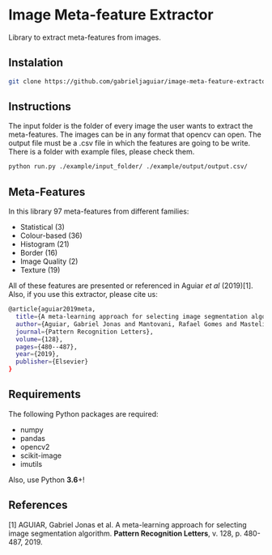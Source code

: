 # Image Meta-feature Extractor

Library to extract meta-features from images.

## Instalation

```bash
git clone https://github.com/gabrieljaguiar/image-meta-feature-extractor.git
```

## Instructions

The input folder is the folder of every image the user wants to extract the meta-features. The images can be in any format that opencv can open. The output file must be a .csv file in which the features are going to be write. There is a folder with example files, please check them.

```bash
python run.py ./example/input_folder/ ./example/output/output.csv/
```

## Meta-Features

In this library 97 meta-features from different families:

- Statistical (3)
- Colour-based (36)
- Histogram (21)
- Border (16)
- Image Quality (2)
- Texture (19)

All of these features are presented or referenced in Aguiar _et al_ (2019)[1]. Also, if you use this extractor, please cite us:

```bash
@article{aguiar2019meta,
  title={A meta-learning approach for selecting image segmentation algorithm},
  author={Aguiar, Gabriel Jonas and Mantovani, Rafael Gomes and Mastelini, Saulo M and de Carvalho, Andr{\'e} CPFL and Campos, Gabriel FC and Junior, Sylvio Barbon},
  journal={Pattern Recognition Letters},
  volume={128},
  pages={480--487},
  year={2019},
  publisher={Elsevier}
}
```

## Requirements

The following Python packages are required:

- numpy
- pandas
- opencv2
- scikit-image
- imutils

Also, use Python **3.6**+!

## References

[1] AGUIAR, Gabriel Jonas et al. A meta-learning approach for selecting image segmentation algorithm. **Pattern Recognition Letters**, v. 128, p. 480-487, 2019.
